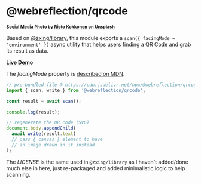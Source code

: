 # @webreflection/qrcode

<sup>**Social Media Photo by [Risto Kokkonen](https://unsplash.com/@risto_kokkonen) on [Unsplash](https://unsplash.com/)**</sup>

Based on [@zxing/library](https://github.com/zxing-js/library), this module exports a `scan({ facingMode = 'environment' })` async utility that helps users finding a QR Code and grab its result as data.

**[Live Demo](https://webreflection.github.io/qrcode/)**

The *facingMode* property is [described on MDN](https://developer.mozilla.org/en-US/docs/Web/API/MediaTrackConstraints/facingMode#value).

```js
// pre-bundled file @ https://cdn.jsdelivr.net/npm/@webreflection/qrcode/dist.js
import { scan, write } from '@webreflection/qrcode';

const result = await scan();

console.log(result);

// regenerate the QR code (SVG)
document.body.appendChild(
  await write(result.text)
  // pass { canvas } element to have
  // an image drawn in it instead
);
```

The *LICENSE* is the same used in `@zxing/library` as I haven't added/done much else in here, just re-packaged and added minimalistic logic to help scanning.
